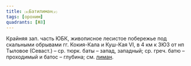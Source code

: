 ```yaml
---
title: ⒜Батилиман⒵
tags: [ороним]
quadrants: [Ж8]
---
```


Крайняя зап. часть ЮБК, живописное лесистое побережье под скальными обрывами гг.
Кокия-Кала и Куш-Кая VI, в 4 км к ЗЮЗ от нп Тыловое (Севаст.) – ср. тюрк. баты –
запад, западный; ср. греч. батю – проходимый и батос – глубина; см.
[лиман](terms/лиман).
